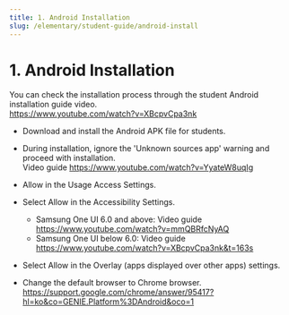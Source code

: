 ```yaml
---
title: 1. Android Installation
slug: /elementary/student-guide/android-install
---
```


# 1. Android Installation

You can check the installation process through the student Android installation guide video.\
https://www.youtube.com/watch?v=XBcpvCpa3nk

- Download and install the Android APK file for students.

- During installation, ignore the 'Unknown sources app' warning and proceed with installation.\
  Video guide https://www.youtube.com/watch?v=YyateW8uqIg

- Allow in the Usage Access Settings.

- Select Allow in the Accessibility Settings.

  - Samsung One UI 6.0 and above: Video guide https://www.youtube.com/watch?v=mmQBRfcNyAQ
  - Samsung One UI below 6.0: Video guide https://www.youtube.com/watch?v=XBcpvCpa3nk&t=163s

- Select Allow in the Overlay (apps displayed over other apps) settings.

- Change the default browser to Chrome browser.\
  https://support.google.com/chrome/answer/95417?hl=ko&co=GENIE.Platform%3DAndroid&oco=1
